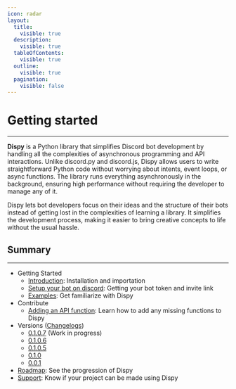 ```yaml
---
icon: radar
layout:
  title:
    visible: true
  description:
    visible: true
  tableOfContents:
    visible: true
  outline:
    visible: true
  pagination:
    visible: false
---
```


# Getting started

***

**Dispy** is a Python library that simplifies Discord bot development by handling all the complexities of asynchronous programming and API interactions. Unlike discord.py and discord.js, Dispy allows users to write straightforward Python code without worrying about intents, event loops, or async functions. The library runs everything asynchronously in the background, ensuring high performance without requiring the developer to manage any of it.

Dispy lets bot developers focus on their ideas and the structure of their bots instead of getting lost in the complexities of learning a library. It simplifies the development process, making it easier to bring creative concepts to life without the usual hassle.

## Summary

***

* Getting Started
  * [Introduction](documentation/readme/introduction.md): Installation and importation
  * [Setup your bot on discord](documentation/readme/setup-your-bot-on-discord.md): Getting your bot token and invite link
  * [Examples](documentation/examples.md): Get familiarize with Dispy
* Contribute
  * [Adding an API function](informations/contribute/adding-an-api-function.md): Learn how to add any missing functions to Dispy
* Versions ([Changelogs](informations/changelogs/))
  * [0.1.0.7](informations/changelogs/0.1.0.7.md) (Work in progress)
  * [0.1.0.6](informations/changelogs/0.1.0.6.md)
  * [0.1.0.5](informations/changelogs/0.1.0.5.md)
  * [0.1.0](informations/changelogs/0.1.0.md)
  * [0.0.1](informations/changelogs/0.0.1.md)
* [Roadmap](informations/roadmap.md): See the progression of Dispy
* [Support](informations/support.md): Know if your project can be made using Dispy
